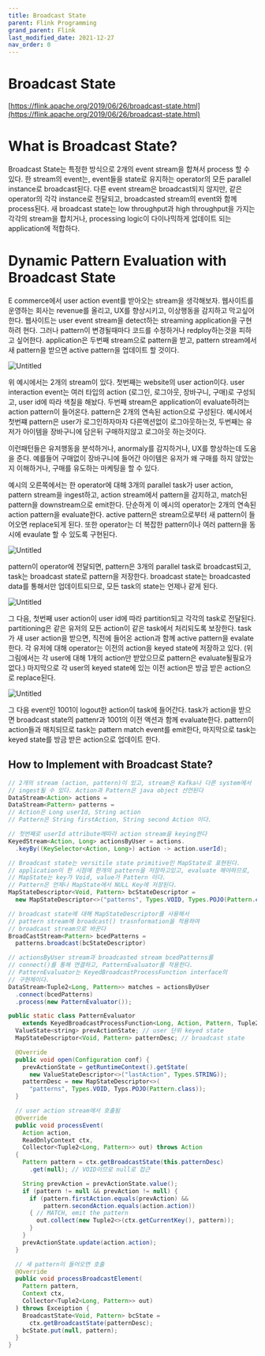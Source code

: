 ```yaml
---
title: Broadcast State
parent: Flink Programming
grand_parent: Flink
last_modified_date: 2021-12-27
nav_order: 0
---
```

# Broadcast State

[https://flink.apache.org/2019/06/26/broadcast-state.html](https://flink.apache.org/2019/06/26/broadcast-state.html)

# What is Broadcast State?

Broadcast State는 특정한 방식으로 2개의 event stream을 합쳐서 process 할 수 있다. 한 stream의 event는, event들을 state로 유지하는 operator의 모든 parallel instance로 broadcast된다. 다른 event stream은 broadcast되지 않지만, 같은 operator의 각각 instance로 전달되고, broadcasted stream의 event와 함께 process된다. 새 broadcast state는 low throughput과 high throughput을 가지는 각각의 stream을 합치거나, processing logic이 다이나믹하게 업데이트 되는 application에 적합하다.

# Dynamic Pattern Evaluation with Broadcast State

E commerce에서 user action event를 받아오는 stream을 생각해보자. 웹사이트를 운영하는 회사는 revenue를 올리고, UX를 향상시키고, 이상행동을 감지하고 막고싶어한다. 웹사이트는 user event stream을 detect하는 streaming application을 구현하려 현다. 그러나 pattern이 변경될때마다 코드를 수정하거나 redploy하는것을 피하고 싶어한다. application은 두번째 stream으로 pattern을 받고, pattern stream에서 새 pattern을 받으면 active pattern을 업데이트 할 것이다.

![Untitled](broadcast-state/Untitled.png)

위 예시에서는 2개의 stream이 있다. 첫번째는 website의 user action이다. user interaction event는 여러 타입의 action (로그인, 로그아웃, 장바구니, 구매)로 구성되고, user id에 따라 색칠을 해놨다. 두번째 stream은 application이 evaluate하려는 action pattern이 들어온다. pattern은 2개의 연속된 action으로 구성된다. 예시에서 첫번쨰 pattern은 user가 로그인하자마자 다른액션없이 로그아웃하는것, 두번째는 유저가 아이템을 장바구니에 담은뒤 구매하지않고 로그아웃 하는것이다.

이런패턴들은 유저행동을 분석하거나, anormaly를 감지하거나, UX를 향상하는데 도움을 준다. 예를들어 구매없이 장바구니에 들어간 아이템은 유저가 왜 구매를 하지 않았는지 이해하거나, 구매를 유도하는 마케팅을 할 수 있다.

예시의 오른쪽에서는 한 operator에 대해 3개의 parallel task가 user action, pattern stream을 ingest하고, action stream에서 pattern을 감지하고, match된 pattern을 downstream으로 emit한다. 단순하게 이 예시의 operator는 2개의 연속된 action pattern을 evaluate한다. active pattern은 stream으로부터 새 pattern이 들어오면 replace되게 된다. 또한 operator는 더 복잡한 pattern이나 여러 pattern을 동시에 evaulate 할 수 있도록 구현된다.

![Untitled](broadcast-state/Untitled1.png)

pattern이 operator에 전달되면, pattern은 3개의 parallel task로 broadcast되고, task는 broadcast state로 pattern을 저장한다. broadcast state는 broadcasted data를 통해서만 업데이트되므로, 모든 task의 state는 언제나 같게 된다.

![Untitled](broadcast-state/Untitled2.png)

그 다음, 첫번째 user action이 user id에 따라 partition되고 각각의 task로 전달된다. partitioning은 같은 유저의 모든 action이 같은 task에서 처리되도록 보장한다. task가 새 user action을 받으면, 직전에 들어온 action과 함께 active pattern을 evalate한다. 각 유저에 대해 operator는 이전의 action을 keyed state에 저장하고 있다. (위 그림에서는 각 user에 대해 1개의 action만 받았으므로 pattern은 evaluate될필요가 없다.) 마지막으로 각 user의 keyed state에 있는 이전 action은 방금 받은 action으로 replace된다.

![Untitled](broadcast-state/Untitled3.png)

그 다음 event인 1001이 logout한 action이 task에 들어간다. task가 action을 받으면 broadcast state의 pattenr과 1001의 이전 액션과 함께 evaluate한다. pattern이 action들과 매치되므로 task는 pattern match event를 emit한다, 마지막으로 task는 keyed state를 방금 받은 action으로 업데이트 한다.

## How to Implement with Broadcast State?

```java
// 2개의 stream (action, pattern)이 있고, stream은 Kafka나 다른 system에서
// ingest될 수 있다. Action과 Pattern은 java object 선언된다
DataStream<Action> actions =
DataStream<Pattern> patterns =
// Action은 Long userId, String action
// Pattern은 String firstAction, String second Action 이다.

// 첫번째로 userId attribute에따라 action stream을 keying한다
KeyedStream<Action, Long> actionsByUser = actions.
  .keyBy((KeySelector<Action, Long>) action -> action.userId);

// Broadcast state는 versitile state primitive인 MapState로 표현된다.
// application이 한 시점에 한개의 pattern을 저장하고있고, evaluate 해야하므로,
// MapState는 key가 Void, value가 Pattern 이다.
// Pattern은 언제나 MapState에서 NULL Key에 저장된다.
MapStateDescriptor<Void, Pattern> bcStateDescriptor =
  new MapStateDescriptor<>("patterns", Types.VOID, Types.POJO(Pattern.class));

// broadcast state에 대해 MapStateDescriptor를 사용해서
// pattern stream에 broadcast() trasnformation을 적용하여
// broadcast stream으로 바꾼다
BroadCastStream<Pattern> bcedPatterns =
  patterns.broadcast(bcStateDescriptor)

// actionsByUser stream과 broadcasted stream bcedPatterns를
// connect()를 통해 연결하고, PatternEvaluator를 적용한다.
// PatternEvaluator는 KeyedBroadcastProcessFunction interface의
// 구현체이다.
DataStream<Tuple2<Long, Pattern>> matches = actionsByUser
  .connect(bcedPatterns)
  .process(new PatternEvaluator());
```

```java
public static class PatternEvaluator
    extends KeyedBroadcastProcessFunction<Long, Action, Pattern, Tuple2<Long, Pattern>> {
  ValueState<string> prevActionState; // user 단위 keyed state
  MapStateDescriptor<Void, Pattern> patternDesc; // broadcast state

  @Override
  public void open(Configuration conf) {
    prevActionState = getRuntimeContext().getState(
      new ValueStateDescriptor<>("lastAction", Types.STRING));
    patternDesc = new MapStateDescriptor<>(
      "patterns", Types.VOID, Typs.POJO(Pattern.class));
  }

  // user action stream에서 호출됨
  @Override
  public void processEvent(
    Action action,
    ReadOnlyContext ctx,
    Collector<Tuple2<Long, Pattern>> out) throws Action
  {
    Pattern pattern = ctx.getBroadcastState(this.patternDesc)
      .get(null); // VOID이므로 null로 접근

    String prevAction = prevActionState.value();
    if (pattern != null && prevAction != null) {
      if (pattern.firstAction.equals(prevAction) &&
          pattern.secondAction.equals(action.action))
      { // MATCH, emit the pattern
        out.collect(new Tuple2<>(ctx.getCurrentKey(), pattern));
      }
    }
    prevActionState.update(action.action);
  }

  // 새 pattern이 들어오면 호출
  @Override
  public void processBroadcastElement(
    Pattern pattern,
    Context ctx,
    Collector<Tuple2<Long, Pattern>> out)
  ) throws Exceiption {
    BroadcastState<Void, Pattern> bcState =
      ctx.getBroadcastState(patternDesc);
    bcState.put(null, pattern);
  }
}
```